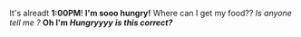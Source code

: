 It's alreadt **1:00PM**!
__I'm sooo hungry!__
Where can I get my food?? *Is anyone tell me ?* 
**Oh I'm _Hungryyyy_**
***is this correct?***
